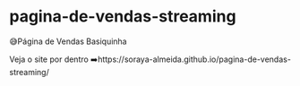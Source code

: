 # pagina-de-vendas-streaming
😅Página de Vendas Basiquinha

Veja o site por dentro ➡️https://soraya-almeida.github.io/pagina-de-vendas-streaming/
